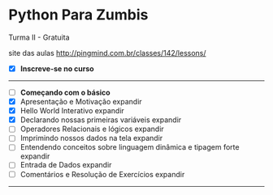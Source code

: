# Python Para Zumbis
Turma II - Gratuita

site das aulas http://pingmind.com.br/classes/142/lessons/


- [x] **Inscreve-se no curso**
---
- [ ]  **Começando com o básico**
  - [x] Apresentação e Motivação expandir
  - [x] Hello World Interativo expandir
  - [x] Declarando nossas primeiras variáveis expandir
  - [ ] Operadores Relacionais e lógicos expandir
  - [ ] Imprimindo nossos dados na tela expandir
  - [ ] Entendendo conceitos sobre linguagem dinâmica e tipagem forte expandir
  - [ ] Entrada de Dados expandir
  - [ ] Comentários e Resolução de Exercícios expandir
---
